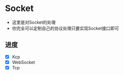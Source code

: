 # Socket

- 这里是对Socket的处理
- 你完全可以定制自己的协议处理只要实现Socket接口即可

## 进度

- [X] Kcp
- [X] WebSocket
- [X] Tcp
